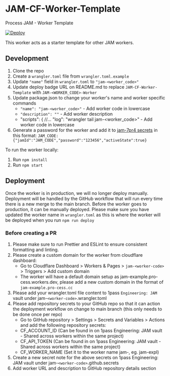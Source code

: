 # JAM-CF-Worker-Template
Process JAM - Worker Template

[![Deploy](https://github.com/Process-Creative/JAM-CF-Worker-Template/actions/workflows/deploy.yml/badge.svg?branch=main)](https://github.com/Process-Creative/JAM-CF-Worker-Template/actions/workflows/deploy.yml)

This worker acts as a starter template for other JAM workers.

## Development
1. Clone the repo
2. Create a `wrangler.toml` file from `wrangler.toml.example`
3. Update `"name"` field in `wrangler.toml` to `"jam-<worker_code>"`
4. Update deploy badge URL on README.md to replace `JAM-CF-Worker-Template` with `JAM-<WORKER_CODE>-Worker`
5. Update package.json to change your worker's name and worker specific commands
	- `"name": "jam-<worker_code>"` - Add worker code in lowercase
 	-	`"description": ""` - Add worker description
	- "scripts": {
			//...
   		"log": "wrangler tail jam-<worker_code>" - Add worker code in lowercase
6. Generate a password for the worker and add it to [jam-7pr4 secrets](https://dash.cloudflare.com/6442f52d3d49251b0d036b8bcbfdfd20/workers/services/view/jam-7pr4/production/settings/bindings) in this format: `JAM_CODE: {"jamId":"JAM_CODE","password":"123456","activeState":true}`

To run the worker locally:
1. Run `npm install`
2. Run `npm start`

## Deployment
Once the worker is in production, we will no longer deploy manually. Deployment will be handled by the GitHub workflow that will run every time there is a new merge to the main branch.
Before the worker goes to production, it can be manually deployed. Please make sure you have updated the worker name in `wrangler.toml` as this is where the worker will be deployed when you run `npm run deploy`

### Before creating a PR
1. Please make sure to run Prettier and ESLint to ensure consistent formatting and linting.
2. Please create a custom domain for the worker from cloudflare dashboard:
	- Go to Cloudflare Dashboard > Workers & Pages > `jam-<worker-code>` > Triggers > Add custom domain
 	- The worker will have a default domain setup as jam-example.pro-cess.workers.dev, please add a new custom domain in the format of `jam-example.pro-cess.cc`
3. Please add your wrangler.toml file content to 1pass `Engineering: JAM` vault under jam-`<worker-code>`.wrangler.toml
4. Please add repository secrets to your GitHub repo so that it can action the deployment workflow on change to main branch (this only needs to be done once per repo)
	- Go to GitHub repository > Settings > Secrets and Variables > Actions and add the following repository secrets:
   - CF_ACCOUNT_ID (Can be found in on 1pass Engineering: JAM vault - Shared across workers within the same project)
   - CF_API_TOKEN (Can be found in on 1pass Engineering: JAM vault - Shared across workers within the same project)
   - CF_WORKER_NAME (Set it to the worker name jam-<worker-code>, eg. jam-expl)
5. Create a new secret note for the above secrets on 1pass Engineering: JAM vault under jam-`<worker-code>`.github.secrets
6. Add worker URL and description to GitHub repository details section


